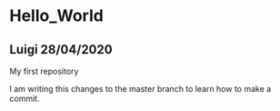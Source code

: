 # Hello_World
## Luigi 28/04/2020 
My first repository

I am writing this changes to the master branch to learn how to make a commit. 
